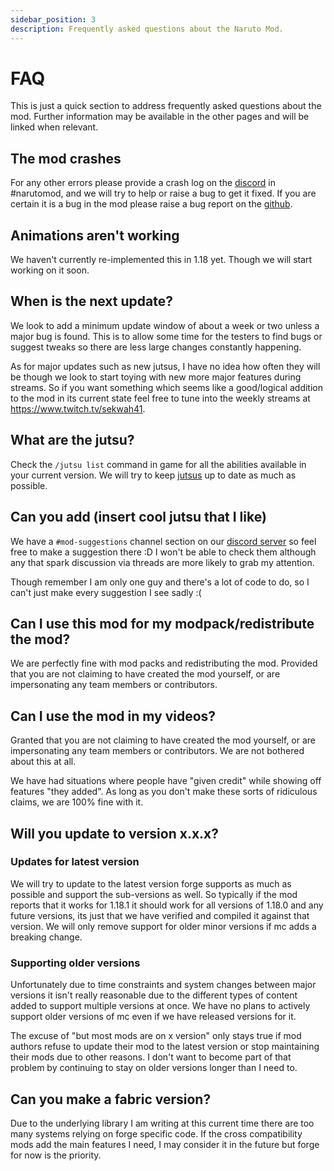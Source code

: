 ```yaml
---
sidebar_position: 3
description: Frequently asked questions about the Naruto Mod.
---
```


# FAQ

This is just a quick section to address frequently asked questions about the mod.
Further information may be available in the other pages and will be linked when relevant.

## The mod crashes
For any other errors please provide a crash log on the [discord](https://discord.sekwah.com/) in #narutomod, and we will try to help or raise a bug to get it fixed.
If you are certain it is a bug in the mod please raise a bug report on the [github](https://github.com/sekwah41/Naruto-Mod/issues).

## Animations aren't working
We haven't currently re-implemented this in 1.18 yet. Though we will start working on it soon.

## When is the next update?
We look to add a minimum update window of about a week or two unless a major bug is found. This is to allow some time for the testers to find bugs or suggest tweaks so there are less large changes constantly happening.

As for major updates such as new jutsus, I have no idea how often they will be though we look to start toying with new more major features during streams. So if you want something which seems like a good/logical addition to the mod in its current state feel free to tune into the weekly streams at https://www.twitch.tv/sekwah41.

## What are the jutsu?
Check the `/jutsu list` command in game for all the abilities available in your current version.
We will try to keep [jutsus](./jutsus_and_abilities.md) up to date as much as possible.

## Can you add (insert cool jutsu that I like)
We have a `#mod-suggestions` channel section on our [discord server](https://discord.sekwah.com/) so feel free to make a suggestion there :D
I won't be able to check them although any that spark discussion via threads are more likely to grab my attention.

Though remember I am only one guy and there's a lot of code to do, so I can't just make every suggestion I see sadly :(

## Can I use this mod for my modpack/redistribute the mod?
We are perfectly fine with mod packs and redistributing the mod.
Provided that you are not claiming to have created the mod yourself, or are impersonating any team members or contributors.

## Can I use the mod in my videos?
Granted that you are not claiming to have created the mod yourself, or are impersonating any team members or contributors. We are not bothered about this at all.

We have had situations where people have "given credit" while showing off features "they added". As long as you don't make these sorts of ridiculous claims, we are 100% fine with it.

## Will you update to version x.x.x?
### Updates for latest version
We will try to update to the latest version forge supports as much as possible and support the sub-versions as well.
So typically if the mod reports that it works for 1.18.1 it should work for all versions of 1.18.0 and any future versions,
its just that we have verified and compiled it against that version. We will only remove support for older minor versions if mc adds a breaking change.

### Supporting older versions
Unfortunately due to time constraints and system changes between major versions it isn't really reasonable due to the different types of content added to support multiple versions at once.
We have no plans to actively support older versions of mc even if we have released versions for it.

The excuse of "but most mods are on x version" only stays true if mod authors refuse to update their mod to the latest version or stop maintaining their mods due to other reasons.
I don't want to become part of that problem by continuing to stay on older versions longer than I need to.

## Can you make a fabric version?
Due to the underlying library I am writing at this current time there are too many systems relying on forge specific code.
If the cross compatibility mods add the main features I need, I may consider it in the future but forge for now is the priority.
